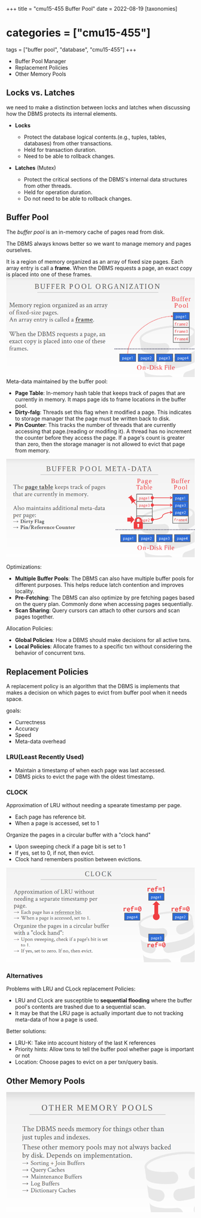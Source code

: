 +++
title = "cmu15-455 Buffer Pool"
date = 2022-08-19
[taxonomies]
# categories = ["cmu15-455"]
tags = ["buffer pool", "database", "cmu15-455"]
+++

+ Buffer Pool Manager
+ Replacement Policies
+ Other Memory Pools

## Locks vs. Latches

we need to make a distinction between locks and latches when discussing how the DBMS protects its internal elements.

+ **Locks**
  + Protect the database logical contents.(e.g., tuples, tables, databases) from other transactions.
  + Held for transaction duration.
  + Need to be able to rollback changes.

+ **Latches** (Mutex)
  + Protect the critical sections of the DBMS's internal data structures from other threads.
  + Held for operation duration.
  + Do not need to be able to rollback changes.


## Buffer Pool

  The *buffer pool* is an in-memory cache of pages read from disk.

The DBMS always knows better so we want to manage memory and pages ourselves.

It is a region of memory organized as an array of fixed size pages. Each array entry is call a **frame**. When the DBMS requests a page, an exact copy is placed into one of these frames.
![](2022-08-17_13-04.png)
Meta-data maintained by the buffer pool:
  + **Page Table**: In-memory hash table that keeps track of pages that are currently in memory. It maps page ids to frame locations in the buffer pool.
  + **Dirty-falg**: Threads set this flag when it modified a page. This indicates to storage manager that the page must be written back to disk.
  + **Pin Counter**: This tracks the number of threads that are currently accessing that page.(reading or modifing it). A thread has no increment the counter before they access the page. If a page's count is greater than zero, then the storage manager is not allowed to evict that page from memory.

  ![](2022-08-17_13-37.png)

Optimizations:
  + **Multiple Buffer Pools**: The DBMS can also have multiple buffer pools for different purposes. This helps reduce latch contention and improves locality.
  + **Pre-Fetching**: The DBMS can also optimize by pre fetching pages based on the query plan. Commonly done when accessing pages sequentially.
  + **Scan Sharing**: Query cursors can attach to other cursors and scan pages together.

Allocation Policies:
  + **Global Policies**: How a DBMS should make decisions for all active txns.
  + **Local Policies**: Allocate frames to a specific txn without considering the behavior of concurrent txns.

## Replacement Policies

A replacement policy is an algorithm that the DBMS is implements that makes a decision on which pages to evict from buffer pool when it needs space.

goals:
  + Currectness
  + Accuracy
  + Speed
  + Meta-data overhead

### LRU(Least Recently Used)

 + Maintain a timestamp of when each page was last accessed.
 + DBMS picks to evict the page with the oldest timestamp.

### CLOCK
  Approximation of LRU without needing a spearate timestamp per page.

+ Each page has reference bit. 
+ When a page is accessed, set to 1

Organize the pages in a circular buffer with a "clock hand"
  + Upon sweeping check if a page bit is set to 1
  + If yes, set to 0, if not, then evict.
  + Clock hand remembers position between evictions.

![](2022-08-17_13-51.png)

### Alternatives
Problems with LRU and CLock replacement Policies:
  + LRU and CLock are susceptible to **sequential flooding** where the buffer pool's contents are trashed due to a sequential scan.
  + It may be that the LRU page is actually important due to not tracking meta-data of how a page is used.

Better solutions:
  + LRU-K: Take into account history of the last K references
  + Priority hints: Allow txns to tell the buffer pool whether page is important or not
  + Location: Choose pages to evict on a per txn/query basis.

## Other Memory Pools 

![](2022-08-17_14-00.png)

